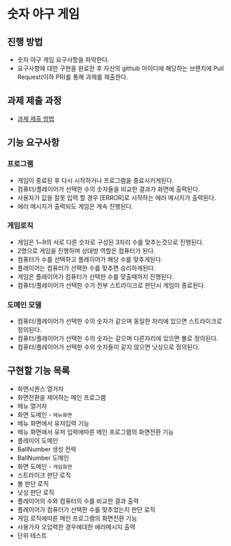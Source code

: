 # 숫자 야구 게임
## 진행 방법
* 숫자 야구 게임 요구사항을 파악한다.
* 요구사항에 대한 구현을 완료한 후 자신의 github 아이디에 해당하는 브랜치에 Pull Request(이하 PR)를 통해 과제를 제출한다.

## 과제 제출 과정
* [과제 제출 방법](https://github.com/next-step/nextstep-docs/tree/master/precourse)

## 기능 요구사항
### 프로그램
- 게임이 종료된 후 다시 시작하거나 프로그램을 종료시키게된다.
- 컴퓨터/플레이어가 선택한 수의 숫자들을 비교한 결과가 화면에 출력된다.
- 사용자가 값을 잘못 입력 할 경우 [ERROR]로 시작하는 에러 메시지가 출력된다.
- 에러 메시지가 출력되도 게임은 계속 진행된다.

### 게임로직
- 게임은 1~9의 서로 다른 숫자로 구성된 3자리 수를 맞추는것으로 진행된다.
- 2명으로 게임을 진행하며 상대방 역할은 컴퓨터가 된다.
- 컴퓨터가 수를 선택하고 플레이어가 해당 수를 맞추게된다.
- 플레이어는 컴퓨터가 선택한 수를 맞추면 승리하게된다.
- 게임은 플레이어가 컴퓨터가 선택한 수를 맞출때까지 진행된다.
- 컴퓨터/플레이어가 선택한 수가 전부 스트라이크로 판단시 게임이 종료된다.

### 도메인 모델
- 컴퓨터/플레이어가 선택한 수의 숫자가 같으며 동일한 자리에 있으면 스트라이크로 정의된다.
- 컴퓨터/플레이어가 선택한 수의 숫자는 같으며 다른자리에 있으면 볼로 정의된다.
- 컴퓨터/플레이어가 선택한 수의 숫자들이 같지 않으면 낫싱으로 정의된다.

## 구현할 기능 목록
- 화면시퀀스 열거자
- 화면전환을 제어하는 메인 프로그램
- 메뉴 열거자
- 화면 도메인 - `메뉴화면`
- 메뉴 화면에서 유저입력 기능
- 메뉴 화면에서 유저 입력에따른 메인 프로그램의 화면전환 기능
- 플레이어 도메인
- BallNumber 생성 전략
- BallNumber 도메인
- 화면 도메인 - `게임화면`
- 스트라이크 판단 로직
- 볼 판단 로직
- 낫싱 판단 로직
- 플레이어의 수와 컴퓨터의 수를 비교한 결과 출력
- 플레이어가 컴퓨터가 선택한 수를 맞추었는지 판단 로직
- 게임 로직에따른 메인 프로그램의 화면전환 기능
- 사용가자 오입력한 경우에대한 에러메시지 출력
- 단위 테스트